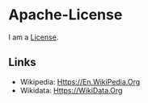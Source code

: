 # Apache-License

I am a [License](670007.md).

## Links

- Wikipedia: [Https://En.WikiPedia.Org](https://en.wikipedia.org/wiki/Apache_License)
- Wikidata: [Https://WikiData.Org](https://wikidata.org/wiki/Q616526)
